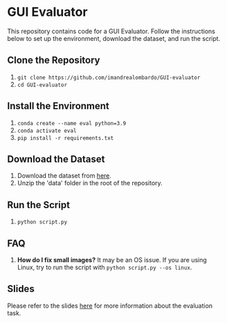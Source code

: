 # GUI Evaluator

This repository contains code for a GUI Evaluator. Follow the instructions below to set up the environment, download the dataset, and run the script.

## Clone the Repository
1. ```git clone https://github.com/imandrealombardo/GUI-evaluator```
2. ```cd GUI-evaluator```

## Install the Environment
1. ```conda create --name eval python=3.9```
2. ```conda activate eval```
3. ```pip install -r requirements.txt```

## Download the Dataset
1. Download the dataset from [here](https://we.tl/t-rtPFVM4THL).
2. Unzip the 'data' folder in the root of the repository.

## Run the Script
1. ```python script.py```

## FAQ
1. **How do I fix small images?**
    It may be an OS issue. If you are using Linux, try to run the script with ```python script.py --os linux```.

## Slides
Please refer to the slides [here](https://docs.google.com/presentation/d/1U6zvjCMLU699rcoXMFr40sbAg43YK6u--ASztKnw-28/edit?usp=sharing) for more information about the evaluation task.